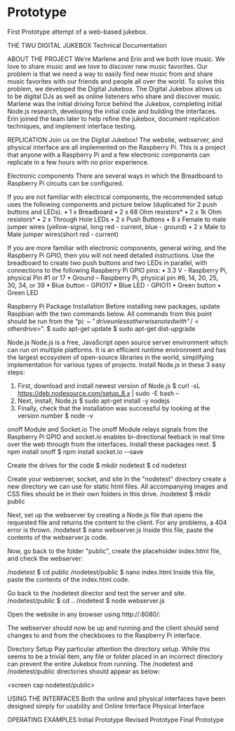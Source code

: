 # Prototype
First Prototype attempt of a web-based jukebox.

THE TWU DIGITAL JUKEBOX 
Technical Documentation


ABOUT THE PROJECT
We’re Marlene and Erin and we both love music. We love to share music and we love to discover new music favorites. Our problem is that we need a way to easily find new music from and share music favorites with our friends and people all over the world. To solve this problem, we developed the Digital Jukebox. The Digital Jukebox allows us to be digital DJs as well as online listeners who share and discover music. Marlene was the initial driving force behind the Jukebox, completing initial Node.js research, developing the initial code and building the interfaces. Erin joined the team later to help refine the jukebox, document replication techniques, and implement interface testing.


REPLICATION
Join us on the Digital Jukebox! The website, webserver, and physical interface are all implemented on the Raspberry Pi. This is a project that anyone with a Raspberry Pi and a few electronic components can replicate in a few hours with no prior experience. 

Electronic components
There are several ways in which the Breadboard to Raspberry Pi circuits can be configured. 

If you are not familiar with electrical components, the recommended setup uses the following components and picture below (duplicated for 2 push buttons and LEDs).
•	1 x Breadboard
•	2 x 68 Ohm resistors* 
•	2 x 1k Ohm resistors*
•	2 x Through Hole LEDs
•	2 x Push Buttons
•	8 x Female to male jumper wires (yellow-signal, long red - current, blue - ground)
•	2 x Male to Male jumper wires(short red - current)
 

If you are more familiar with electronic components, general wiring, and the Raspberry Pi GPIO, then you will not need detailed instructions. Use the breadboard to create two push buttons and two LEDs in parallel, with connections to the following Raspberry Pi GPIO pins:
•	3.3 V - Raspberry Pi, physical Pin #1 or 17
•	Ground – Raspberry Pi, physical pin #6, 14, 20, 25, 30, 34, or 39
•	Blue button - GPIO17 
•	Blue LED - GPIO11
•	Green button
•	Green LED


Raspberry Pi Package Installation
Before installing new packages, update Raspbian with the two commands below. All commands from this point should be run from the “pi: ~ $”  drive unless otherwise noted with “/<other drive>$”.
$ sudo apt-get update
$ sudo apt-get dist-upgrade


Node.js
Node.js is a free, JavaScript open source server environment which can run on multiple platforms. It is an efficient runtime environment and has the largest ecosystem of open-source libraries in the world, simplifying implementation for various types of projects.   Install Node.js in these 3 easy steps:
1.	First, download and install newest version of Node.js
$ curl -sL https://deb.nodesource.com/setup_8.x | sudo -E bash –
2.	Next, install, Node.js
$ sudo apt-get install -y nodejs
3.	Finally, check that the installation was successful by looking at the version number
$ node -v


onoff Module and Socket.io
The onoff Module relays signals from the Raspberry Pi GPIO and socket.io enables bi-directional feeback in real time over the web through from the interfaces. Install these packages next.
$ npm install onoff
$ npm install socket.io --save


Create the drives for the code
$ mkdir nodetest
$ cd nodetest


Create your webserver, socket, and site
In the "nodetest" directory create a new directory we can use for static html files. All accompanying images and CSS  files should be in their own folders in this drive.
/nodetest $ mkdir public

Next, set up the webserver by creating a Node.js file that opens the requested file and returns the content to the client. For any problems, a 404 error is thrown.
/nodetest $ nano webserver.js
Inside this file, paste the contents of the webserver.js code.


Now, go back to the folder "public", create the placeholder index.html file, and check the webserver:

/nodetest $ cd public
/nodetest/public $ nano index.html
Inside this file, paste the contents of the index.html code.



Go back to the /nodetest director and test the server and site.
/nodetest/public $ cd ..
/nodetest $ node webserver.js

Open the website in any browser using http://<insert your RaspberryPi_IP address here>:8080/:

The webserver should now be up and running and the client should send changes to and from the checkboxes to the Raspberry Pi interface.


Directory Setup
Pay particular attention the directory setup. While this seems to be a trivial item, any file or folder placed in an incorrect directory can prevent the entire Jukebox from running. The /nodetest and /nodetest/public directories should appear as below:
<screen cap nodetest>

<screen cap nodetest/public>


USING THE INTERFACES
Both the online and physical interfaces have been designed simply for usability and 
Online Interface
Physical Interface

OPERATING EXAMPLES
Initial Prototype
Revised Prototype
Final Prototype
